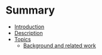 # Summary

* [Introduction](README.md)
* [Description](/DESCRIPTION.md)
* [Topics](/topics/README.md)
  * [Background and related work](/topics/background-and-related-work.md)


